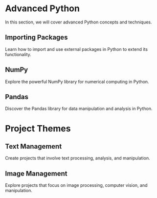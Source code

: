 # Advanced Python

In this section, we will cover advanced Python concepts and techniques.

## Importing Packages

Learn how to import and use external packages in Python to extend its functionality.

## NumPy

Explore the powerful NumPy library for numerical computing in Python.

## Pandas

Discover the Pandas library for data manipulation and analysis in Python.

# Project Themes

## Text Management

Create projects that involve text processing, analysis, and manipulation.

## Image Management

Explore projects that focus on image processing, computer vision, and manipulation.
